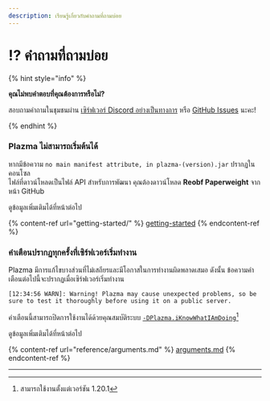 ```yaml
---
description: เรียนรู้เกี่ยวกับคำถามที่ถามบ่อย
---
```


# ⁉️ คำถามที่ถามบ่อย

{% hint style="info" %}

**คุณไม่พบคำตอบที่คุณต้องการหรือไม่?**

สอบถามคำถามในชุมชนผ่าน [เซิร์ฟเวอร์ Discord อย่างเป็นทางการ](https://discord.gg/MmfC52K8A8) หรือ [GitHub Issues](https://github.com/PlazmaMC/PlazmaBukkit/issues) นะคะ!

{% endhint %}

### Plazma ไม่สามารถเริ่มต้นได้

หากมีข้อความ `no main manifest attribute, in plazma-(version).jar` ปรากฏในคอนโซล\
ไฟล์ที่ดาวน์โหลดเป็นไฟล์ API สำหรับการพัฒนา คุณต้องดาวน์โหลด **Reobf Paperweight** จากหน้า GitHub

ดูข้อมูลเพิ่มเติมได้ที่หน้าต่อไป

{% content-ref url="getting-started/" %}
[getting-started](getting-started#id-2)
{% endcontent-ref %}

### คำเตือนปรากฏทุกครั้งที่เซิร์ฟเวอร์เริ่มทำงาน

Plazma มีการแก้ไขบางส่วนที่ไม่เสถียรและมีโอกาสในการทำงานผิดพลาดเสมอ ดังนั้น ข้อความคำเตือนต่อไปนี้จะปรากฏเมื่อเซิร์ฟเวอร์เริ่มทำงาน

```log
[12:34:56 WARN]: Warning! Plazma may cause unexpected problems, so be sure to test it thoroughly before using it on a public server.
```

คำเตือนนี้สามารถปิดการใช้งานได้ด้วยคุณสมบัติระบบ [`-DPlazma.iKnowWhatIAmDoing`](#user-content-fn-1)[^1]

ดูข้อมูลเพิ่มเติมได้ที่หน้าต่อไป

{% content-ref url="reference/arguments.md" %}
[arguments.md](reference/arguments.md#plazma.iknowwhatiamdoing)
{% endcontent-ref %}

***

[^1]: สามารถใช้งานตั้งแต่เวอร์ชัน 1.20.1
